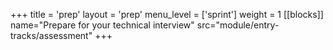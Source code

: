 +++
title = 'prep'
layout = 'prep'
menu_level = ['sprint']
weight = 1
[[blocks]]
name="Prepare for your technical interview"
src="module/entry-tracks/assessment"
+++
